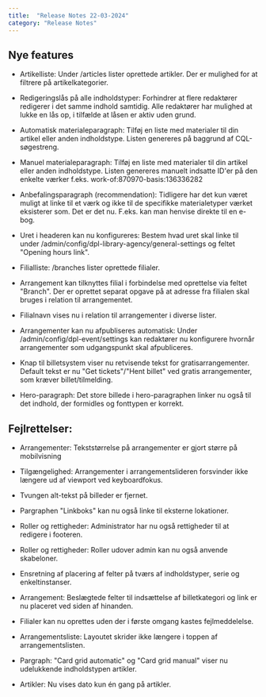 ```yaml
---
title:  "Release Notes 22-03-2024"
category: "Release Notes"
---
```


## Nye features

- Artikelliste: Under /articles lister oprettede artikler. Der er mulighed for at filtrere på artikelkategorier.

- Redigeringslås på alle indholdstyper: Forhindrer at flere redaktører redigerer i det samme indhold samtidig. Alle redaktører har mulighed at lukke en lås op, i tilfælde at låsen er aktiv uden grund.

- Automatisk materialeparagraph: Tilføj en liste med materialer til din artikel eller anden indholdstype. Listen genereres på baggrund af CQL-søgestreng.

- Manuel materialeparagraph: Tilføj en liste med materialer til din artikel eller anden indholdstype. Listen genereres manuelt indsatte ID'er på den enkelte værker f.eks. work-of:870970-basis:136336282

- Anbefalingsparagraph (recommendation): Tidligere har det kun været muligt at linke til et værk og ikke til de specifikke materialetyper værket eksisterer som. Det er det nu. F.eks. kan man henvise direkte til en e-bog.

- Uret i headeren kan nu konfigureres: Bestem hvad uret skal linke til under /admin/config/dpl-library-agency/general-settings og feltet "Opening hours link".

- Filialliste: /branches lister oprettede filialer.

- Arrangement kan tilknyttes filial i forbindelse med oprettelse via feltet "Branch". Der er oprettet separat opgave på at adresse fra filialen skal bruges i relation til arrangementet.

- Filialnavn vises nu i relation til arrangementer i diverse lister.

- Arrangementer kan nu afpubliseres automatisk: Under /admin/config/dpl-event/settings kan redaktører nu konfigurere hvornår arrangementer som udgangspunkt skal afpubliceres.

- Knap til billetsystem viser nu retvisende tekst for gratisarrangementer. Default tekst er nu "Get tickets"/"Hent billet" ved gratis arrangementer, som kræver billet/tilmelding.

- Hero-paragraph: Det store billede i hero-paragraphen linker nu også til det indhold, der formidles og fonttypen er korrekt.

## Fejlrettelser:

- Arrangementer: Tekststørrelse på arrangementer er gjort større på mobilvisning

- Tilgængelighed: Arrangementer i arrangementslideren forsvinder ikke længere ud af viewport ved keyboardfokus.

- Tvungen alt-tekst på billeder er fjernet.

- Pargraphen "Linkboks" kan nu også linke til eksterne lokationer.

- Roller og rettigheder: Administrator har nu også rettigheder til at redigere i footeren.

- Roller og rettigheder: Roller udover admin kan nu også anvende skabeloner.

- Ensretning af placering af felter på tværs af indholdstyper, serie og enkeltinstanser.

- Arrangement: Beslægtede felter til indsættelse af billetkategori og link er nu placeret ved siden af hinanden.

- Filialer kan nu oprettes uden der i første omgang kastes fejlmeddelelse.

- Arrangementsliste: Layoutet skrider ikke længere i toppen af arrangementslisten.

- Pargraph: "Card grid automatic" og "Card grid manual" viser nu udelukkende indholdstypen artikler.

- Artikler: Nu vises dato kun én gang på artikler.
